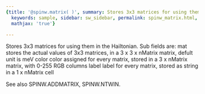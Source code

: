 ```yaml
---
{title: '@spinw.matrix( )', summary: Stores 3x3 matrices for using them in the Hailtonian.,
  keywords: sample, sidebar: sw_sidebar, permalink: spinw_matrix.html, folder: '@spinw',
  mathjax: 'true'}

---
```

Stores 3x3 matrices for using them in the Hailtonian.
Sub fields are:
  mat     stores the actual values of 3x3 matrices, in a
          3 x 3 x nMatrix matrix, defult unit is meV
  color   color assigned for every matrix, stored in a
          3 x nMatrix matrix, with 0-255 RGB columns
  label   label for every matrix, stored as string in a
          1 x nMatrix cell
 
See also SPINW.ADDMATRIX, SPINW.NTWIN.

